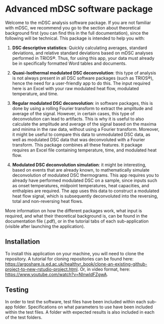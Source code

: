 # Advanced mDSC software package

Welcome to the mDSC analysis software package. If you are not familiar with mDSC, 
we recommend you go to the section about theoretical background first (you can find this in the full documentation), since the 
following will be technical. This package is intended to help you with:

1. **DSC descriptive statistics**: Quickly calculating averages, standard deviations, 
and relative standard deviations based on mDSC analyses performed in TRIOS®. Thus,
for using this app, your data must already be in specifically formatted Word tables 
and documents.  

2. **Quasi-Isothermal modulated DSC deconvolution**: this type of analysis is not 
always present in all DSC software packages (such as TRIOS®), hence the need for 
a user-friendly app to do this. The input required here is an Excel with your
raw modulated heat flow, modulated temperature, and time. 

3. **Regular modulated DSC deconvolution**: in software packages, this is done by 
using a rolling Fourier transform to extract the amplitude and average of the 
signal. However, in certain cases, this type of deconvolution can lead to artifacts.
This is why it is useful to also calculate the amplitude and average of the signal
based on the maxima and minima in the raw data, without using a Fourier transform.
Moreover, it might be useful to compare this data to unmodulated DSC data, as well
as modulated DSC data that was deconvoluted with a Fourier transform. This package
combines all these features. It package requires an Excel file containing 
temperature, time, and modulated heat flow. 

4. **Modulated DSC deconvolution simulation**: it might be interesting, based on 
events that are already known, to mathematically simulate deconvolution of 
modulated DSC thermograms. This app requires you to already have performed 
modulated DSC on a sample, since inputs such as onset temperatures, midpoint
temperatures, heat capacities, and enthalpies are required. The app uses this
data to construct a modulated heat flow signal, which is subsequently deconvoluted 
into the reversing, total and non-reversing heat flows.

More information on how the different packages work, what input is required, and what their theoretical background is, can be found in the documentation file (.pdf), or in the tutorial tabs of each sub-application (visible after launching the application).

## Installation

To install this application on your machine, you will need to clone the repository. A tutorial for cloning repositories can be found here: https://argoshare.is.ed.ac.uk/healthyr_book/clone-an-existing-github-project-to-new-rstudio-project.html. Or, in video format, here: https://www.youtube.com/watch?v=NInwldFZgwA.

## Testing
In order to test the software, test files have been included within each sub-app folder. Specifications on what parameters to use have been included within the test files. A folder with expected results is also included in each of the test folders. 





